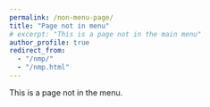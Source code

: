 ```yaml
---
permalink: /non-menu-page/
title: "Page not in menu"
# excerpt: "This is a page not in the main menu"
author_profile: true
redirect_from: 
  - "/nmp/"
  - "/nmp.html"
---
```


This is a page not in the menu.
